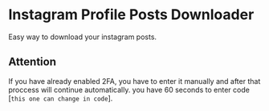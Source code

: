# Instagram Profile Posts Downloader
Easy way to download your instagram posts.

## Attention
If you have already enabled 2FA, you have to enter it manually and after that proccess will continue automatically. you have 60 seconds to enter code [`this one can change in code`].
